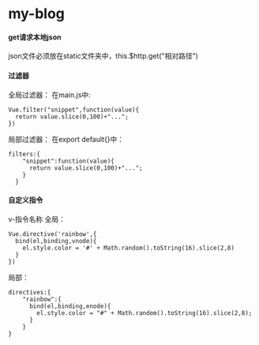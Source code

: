 # my-blog

#### get请求本地json

json文件必须放在static文件夹中，this.$http.get("相对路径")

#### 过滤器

全局过滤器：
在main.js中:
```
Vue.filter("snippet",function(value){
  return value.slice(0,100)+"...";
})
```

局部过滤器：
在export default{}中：
```
filters:{
    "snippet":function(value){
      return value.slice(0,100)+"...";
    }
  }
```

#### 自定义指令
v-指令名称
全局：
```
Vue.directive('rainbow',{
  bind(el,binding,vnode){
    el.style.color = '#' + Math.random().toString(16).slice(2,8)
  }
})
```

局部：
```
directives:{
    "rainbow":{
      bind(el,binding,enode){
        el.style.color = "#" + Math.random().toString(16).slice(2,8);
      }
    }
}
```